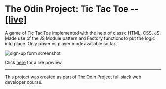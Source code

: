 # The Odin Project: Tic Tac Toe -- [[live]](https://isimeri.github.io/odin-tic-tac-toe/)

A game of Tic Tac Toe implemented with the help of classic HTML, CSS, JS. Made use of the JS Module pattern and Factory functions to put the logic into place. Only player vs player mode available so far.

![sign-up form screenshot](https://i.imgur.com/pdDKIp0.png)

 Click [here](https://isimeri.github.io/odin-tic-tac-toe/) for a live preview.

---

This project was created as part of [The Odin Project](https://www.theodinproject.com) full stack web developer course.